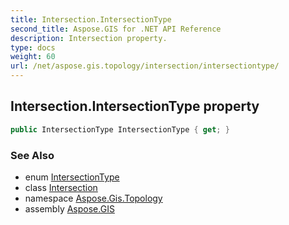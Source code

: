 ```yaml
---
title: Intersection.IntersectionType
second_title: Aspose.GIS for .NET API Reference
description: Intersection property. 
type: docs
weight: 60
url: /net/aspose.gis.topology/intersection/intersectiontype/
---
```

## Intersection.IntersectionType property

```csharp
public IntersectionType IntersectionType { get; }
```

### See Also

* enum [IntersectionType](../../intersectiontype/)
* class [Intersection](../)
* namespace [Aspose.Gis.Topology](../../intersection/)
* assembly [Aspose.GIS](../../../)


